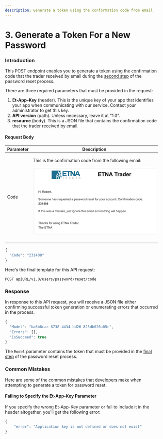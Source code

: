 ```yaml
---
description: Generate a token using the conformation code from email
---
```


# 3. Generate a Token For a New Password

### Introduction

This POST endpoint enables you to generate a token using the confirmation code that the trader received by email during the [second step](1.-reset-traders-password.md) of the password reset process.

There are three required parameters that must be provided in the request:

1. **Et-App-Key** (header). This is the unique key of your app that identifies your app when communicating with our service. Contact your administrator to get this key.
2. **API version** (path). Unless necessary, leave it at "1.0".
3. **resource** (body). This is a JSON file that contains the confirmation code that the trader received by email.

#### Request Body

| Parameter | Description                                                                                                                                             |
| --------- | ------------------------------------------------------------------------------------------------------------------------------------------------------- |
| Code      | <p>This is the confirmation code from the following email:</p><p><img src="../../../.gitbook/assets/screenshot-2021-01-28-at-16.00.18.png" alt=""> </p> |
|           |                                                                                                                                                         |

```javascript
{
  "Code": "231408"
}
```

Here's the final template for this API request:

```
POST apiURL/v1.0/users/password/reset/code
```

### Response

In response to this API request, you will receive a JSON file either confirming successful  token generation or enumerating errors that occurred in the process.

```javascript
{
  "Model": "ba6b8cac-6738-4434-bd26-825db020a05c",
  "Errors": [],
  "IsSucceed": true
}
```

The `Model` parameter contains the token that must be provided in the [final step](3.-update-the-password.md) of the password reset process.

### Common Mistakes

Here are some of the common mistakes that developers make when attempting to generate a token for password reset.

#### Failing to Specify the Et-App-Key Parameter

If you specify the wrong Et-App-Key parameter or fail to include it in the header altogether, you'll get the following error:

```javascript
{
    "error": "Application key is not defined or does not exist"
}
```
